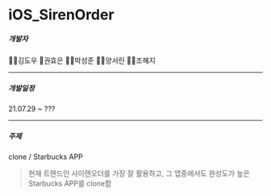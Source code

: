# iOS_SirenOrder

##### 개발자

🙋‍♂️김도우 🙋권효은 🙋‍♂️박성준 🙋‍♀️양서린 🙋‍♀️조혜지 

------------------------------------------

##### 개발일정

21.07.29 ~ ??? 

------------------------------------------

##### 주제

clone / Starbucks APP

> 현재 트렌드인 사이렌오더를 가장 잘 활용하고, 그 앱중에서도 완성도가 높은 Starbucks APP를 clone함

